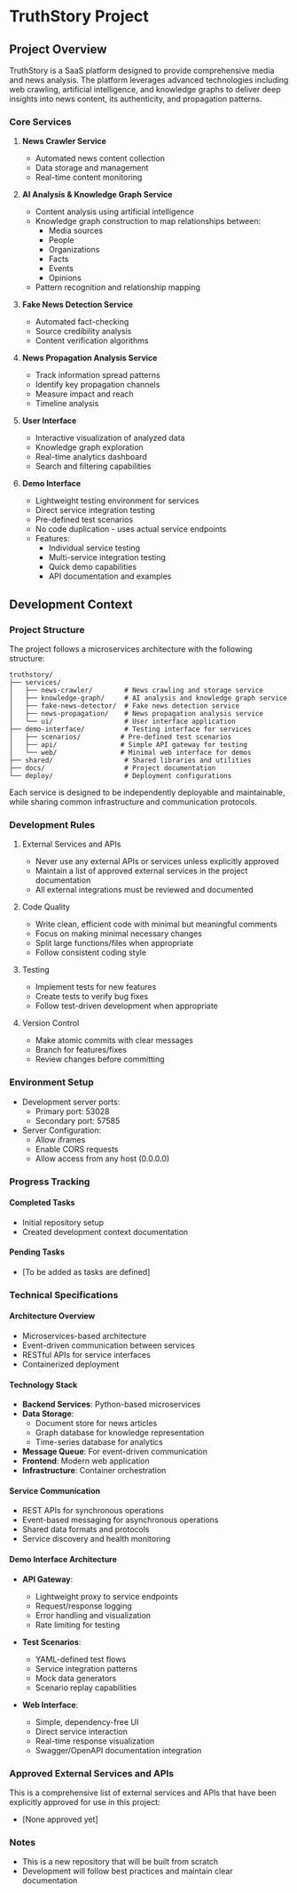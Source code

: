 # TruthStory Project

## Project Overview
TruthStory is a SaaS platform designed to provide comprehensive media and news analysis. The platform leverages advanced technologies including web crawling, artificial intelligence, and knowledge graphs to deliver deep insights into news content, its authenticity, and propagation patterns.

### Core Services

1. **News Crawler Service**
   - Automated news content collection
   - Data storage and management
   - Real-time content monitoring

2. **AI Analysis & Knowledge Graph Service**
   - Content analysis using artificial intelligence
   - Knowledge graph construction to map relationships between:
     - Media sources
     - People
     - Organizations
     - Facts
     - Events
     - Opinions
   - Pattern recognition and relationship mapping

3. **Fake News Detection Service**
   - Automated fact-checking
   - Source credibility analysis
   - Content verification algorithms

4. **News Propagation Analysis Service**
   - Track information spread patterns
   - Identify key propagation channels
   - Measure impact and reach
   - Timeline analysis

5. **User Interface**
   - Interactive visualization of analyzed data
   - Knowledge graph exploration
   - Real-time analytics dashboard
   - Search and filtering capabilities

6. **Demo Interface**
   - Lightweight testing environment for services
   - Direct service integration testing
   - Pre-defined test scenarios
   - No code duplication - uses actual service endpoints
   - Features:
     - Individual service testing
     - Multi-service integration testing
     - Quick demo capabilities
     - API documentation and examples

## Development Context

### Project Structure
The project follows a microservices architecture with the following structure:

```
truthstory/
├── services/
│   ├── news-crawler/        # News crawling and storage service
│   ├── knowledge-graph/     # AI analysis and knowledge graph service
│   ├── fake-news-detector/  # Fake news detection service
│   ├── news-propagation/    # News propagation analysis service
│   └── ui/                  # User interface application
├── demo-interface/          # Testing interface for services
│   ├── scenarios/          # Pre-defined test scenarios
│   ├── api/                # Simple API gateway for testing
│   └── web/                # Minimal web interface for demos
├── shared/                  # Shared libraries and utilities
├── docs/                    # Project documentation
└── deploy/                  # Deployment configurations
```

Each service is designed to be independently deployable and maintainable, while sharing common infrastructure and communication protocols.

### Development Rules
1. External Services and APIs
   - Never use any external APIs or services unless explicitly approved
   - Maintain a list of approved external services in the project documentation
   - All external integrations must be reviewed and documented

2. Code Quality
   - Write clean, efficient code with minimal but meaningful comments
   - Focus on making minimal necessary changes
   - Split large functions/files when appropriate
   - Follow consistent coding style

3. Testing
   - Implement tests for new features
   - Create tests to verify bug fixes
   - Follow test-driven development when appropriate

4. Version Control
   - Make atomic commits with clear messages
   - Branch for features/fixes
   - Review changes before committing

### Environment Setup
- Development server ports:
  - Primary port: 53028
  - Secondary port: 57585
- Server Configuration:
  - Allow iframes
  - Enable CORS requests
  - Allow access from any host (0.0.0.0)

### Progress Tracking

#### Completed Tasks
- Initial repository setup
- Created development context documentation

#### Pending Tasks
- [To be added as tasks are defined]

### Technical Specifications

#### Architecture Overview
- Microservices-based architecture
- Event-driven communication between services
- RESTful APIs for service interfaces
- Containerized deployment

#### Technology Stack
- **Backend Services**: Python-based microservices
- **Data Storage**:
  - Document store for news articles
  - Graph database for knowledge representation
  - Time-series database for analytics
- **Message Queue**: For event-driven communication
- **Frontend**: Modern web application
- **Infrastructure**: Container orchestration

#### Service Communication
- REST APIs for synchronous operations
- Event-based messaging for asynchronous operations
- Shared data formats and protocols
- Service discovery and health monitoring

#### Demo Interface Architecture
- **API Gateway**:
  - Lightweight proxy to service endpoints
  - Request/response logging
  - Error handling and visualization
  - Rate limiting for testing

- **Test Scenarios**:
  - YAML-defined test flows
  - Service integration patterns
  - Mock data generators
  - Scenario replay capabilities

- **Web Interface**:
  - Simple, dependency-free UI
  - Direct service interaction
  - Real-time response visualization
  - Swagger/OpenAPI documentation integration

### Approved External Services and APIs
This is a comprehensive list of external services and APIs that have been explicitly approved for use in this project:
- [None approved yet]

### Notes
- This is a new repository that will be built from scratch
- Development will follow best practices and maintain clear documentation